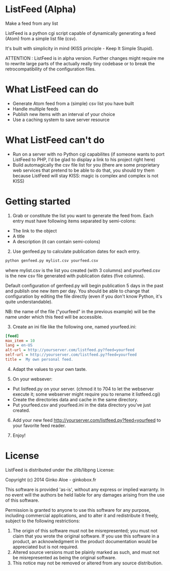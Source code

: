 ListFeed (Alpha)
================

Make a feed from any list

ListFeed is a python cgi script capable of dynamically generating a feed (Atom) from a simple list file (csv).

It's built with simplicity in mind (KISS principle - Keep It Simple Stupid).

ATTENTION : ListFeed is in alpha version. Further changes might require me to rewrite large parts of the actually really tiny codebase or to break the retrocompatibility of the configuration files.

What ListFeed can do
====================
* Generate Atom feed from a (simple) csv list you have built
* Handle multiple feeds
* Publish new items with an interval of your choice
* Use a caching system to save server resource

What ListFeed can't do
======================
* Run on a server with no Python cgi capabilites (if someone wants to port ListFeed to PHP, I'd be glad to display a link to his project right here)
* Build automagically the csv file list for you (there are some proprietary web services that pretend to be able to do that, you should try them because ListFeed will stay KISS: magic is complex and complex is not KISS)

Getting started
===============

1. Grab or constitute the list you want to generate the feed from. Each entry must have following items separated by semi-colons:
  * The link to the object
  * A title
  * A description (it can contain semi-colons)

2. Use genfeed.py to calculate publication dates for each entry.
  ```bash
python genfeed.py mylist.csv yourfeed.csv
  ```
  where mylist.csv is the list you created (with 3 columns) and yourfeed.csv is the new csv file generated with publication dates (five columns).

  Default configuration of genfeed.py will begin publication 5 days in the past and publish one new item per day. You should be able to change that configuration by editing the file directly (even if you don't know Python, it's quite understandable).

  NB: the name of the file ("yourfeed" in the previous example) will be the name under which this feed will be accessible.

3. Create an ini file like the following one, named yourfeed.ini:

  ```ini
[feed]
max_item = 10
lang = en-US
alt-url = http://yourserver.com/listfeed.py?feed=yourfeed
self-url = http://yourserver.com/listfeed.py?feed=yourfeed
title =  My own personal feed.
  ```
4. Adapt the values to your own taste.

5. On your websever:
  * Put listfeed.py on your server. (chmod it to 704 to let the webserver execute it; some webserver might require you to rename it listfeed.cgi)
  * Create the directories data and cache in the same directory.
  * Put yourfeed.csv and yourfeed.ini in the data directory you've just created.

6. Add your new feed http://yourserver.com/listfeed.py?feed=yourfeed to your favorite feed reader.

7. Enjoy!

License
=======

ListFeed is distributed under the zlib/libpng License:

Copyright (c) 2014 Ginko Aloe - ginkobox.fr

This software is provided 'as-is', without any express or implied warranty. In no event will the authors be held liable for any damages arising from the use of this software.

Permission is granted to anyone to use this software for any purpose, including commercial applications, and to alter it and redistribute it freely, subject to the following restrictions:

1. The origin of this software must not be misrepresented; you must not claim that you wrote the original software. If you use this software in a product, an acknowledgment in the product documentation would be appreciated but is not required.
2. Altered source versions must be plainly marked as such, and must not be misrepresented as being the original software.
3. This notice may not be removed or altered from any source distribution.
